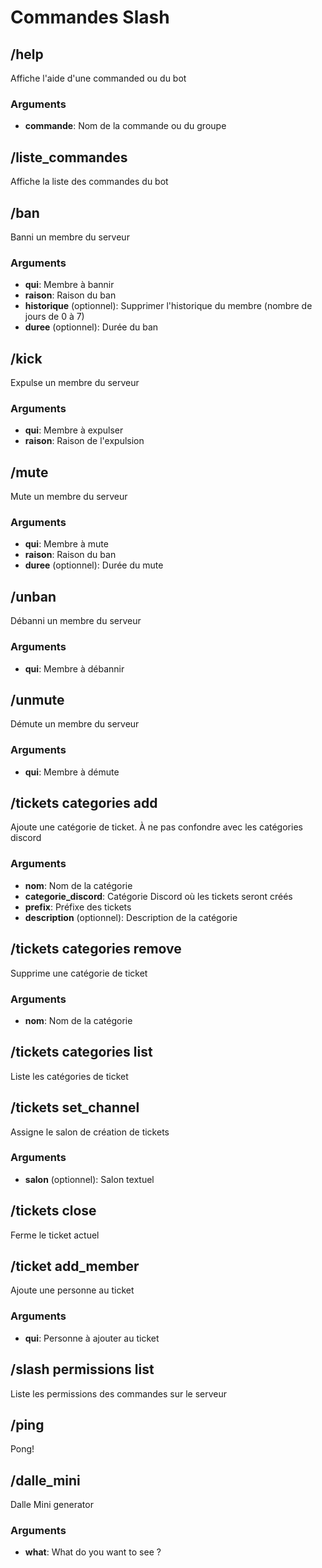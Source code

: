 # Commandes Slash

## /help

Affiche l'aide d'une commanded ou du bot

### Arguments

* **commande**: Nom de la commande ou du groupe

## /liste_commandes

Affiche la liste des commandes du bot


## /ban

Banni un membre du serveur

### Arguments

* **qui**: Membre à bannir
* **raison**: Raison du ban
* **historique** (optionnel): Supprimer l'historique du membre (nombre de jours de 0 à 7)
* **duree** (optionnel): Durée du ban

## /kick

Expulse un membre du serveur

### Arguments

* **qui**: Membre à expulser
* **raison**: Raison de l'expulsion

## /mute

Mute un membre du serveur

### Arguments

* **qui**: Membre à mute
* **raison**: Raison du ban
* **duree** (optionnel): Durée du mute

## /unban

Débanni un membre du serveur

### Arguments

* **qui**: Membre à débannir

## /unmute

Démute un membre du serveur

### Arguments

* **qui**: Membre à démute

## /tickets categories add

Ajoute une catégorie de ticket. À ne pas confondre avec les catégories discord

### Arguments

* **nom**: Nom de la catégorie
* **categorie_discord**: Catégorie Discord où les tickets seront créés
* **prefix**: Préfixe des tickets
* **description** (optionnel): Description de la catégorie

## /tickets categories remove

Supprime une catégorie de ticket

### Arguments

* **nom**: Nom de la catégorie

## /tickets categories list

Liste les catégories de ticket


## /tickets set_channel

Assigne le salon de création de tickets

### Arguments

* **salon** (optionnel): Salon textuel

## /tickets close

Ferme le ticket actuel


## /ticket add_member

Ajoute une personne au ticket

### Arguments

* **qui**: Personne à ajouter au ticket

## /slash permissions list

Liste les permissions des commandes sur le serveur


## /ping

Pong!


## /dalle_mini

Dalle Mini generator

### Arguments

* **what**: What do you want to see ?